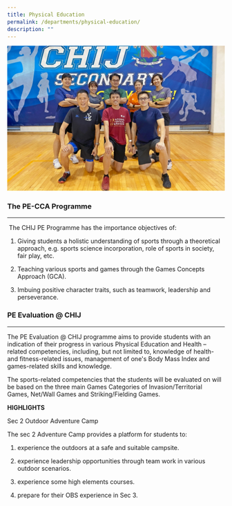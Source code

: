 ```yaml
---
title: Physical Education
permalink: /departments/physical-education/
description: ""
---
```

![](/images/Dept/PE.jpeg)

### The PE-CCA Programme

* * *

  

 The CHIJ PE Programme has the importance objectives of:

1) Giving students a holistic understanding of sports through a theoretical approach, e.g. sports science incorporation, role of sports in society, fair play, etc.

2) Teaching various sports and games through the Games Concepts Approach (GCA).

3) Imbuing positive character traits, such as teamwork, leadership and perseverance.

  

### PE Evaluation @ CHIJ

* * *

  

The PE Evaluation @ CHIJ programme aims to provide students with an indication of their progress in various Physical Education and Health –related competencies, including, but not limited to, knowledge of health- and fitness-related issues, management of one's Body Mass Index and games-related skills and knowledge.

  

The sports-related competencies that the students will be evaluated on will be based on the three main Games Categories of Invasion/Territorial Games, Net/Wall Games and Striking/Fielding Games.

  

**HIGHLIGHTS**

Sec 2 Outdoor Adventure Camp

The sec 2 Adventure Camp provides a platform for students to:

1) experience the outdoors at a safe and suitable campsite.

2) experience leadership opportunities through team work in various outdoor scenarios.

3) experience some high elements courses.

4) prepare for their OBS experience in Sec 3.